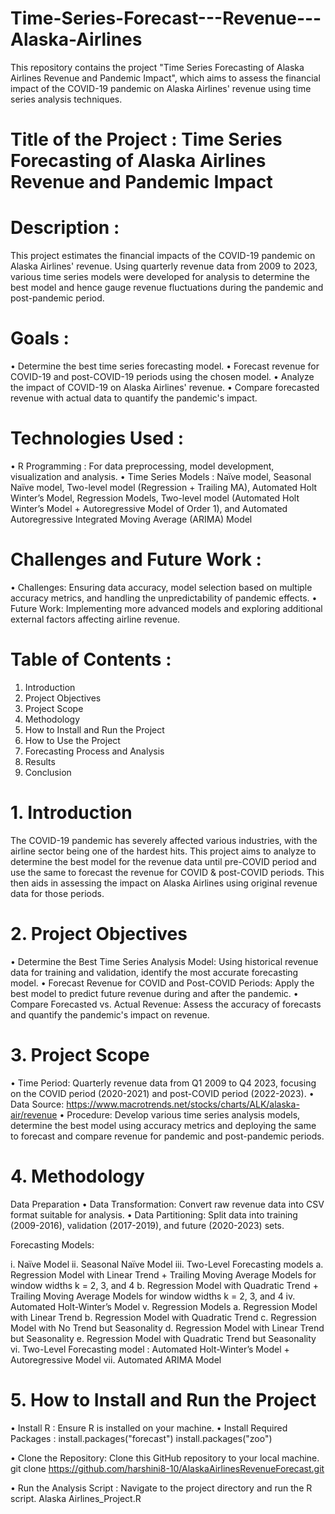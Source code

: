 # Time-Series-Forecast---Revenue---Alaska-Airlines
This repository contains the project "Time Series Forecasting of Alaska Airlines Revenue and Pandemic Impact", which aims to assess the financial impact of the COVID-19 pandemic on Alaska Airlines' revenue using time series analysis techniques.

# Title of the Project : Time Series Forecasting of Alaska Airlines Revenue and Pandemic Impact

# Description : 
This project estimates the financial impacts of the COVID-19 pandemic on Alaska Airlines' revenue. Using quarterly revenue data from 2009 to 2023, various time series models were developed for analysis to determine the best model and hence gauge revenue fluctuations during the pandemic and post-pandemic period.

# Goals :
•	Determine the best time series forecasting model.
•	Forecast revenue for COVID-19 and post-COVID-19 periods using the chosen model.
•	Analyze the impact of COVID-19 on Alaska Airlines' revenue.
•	Compare forecasted revenue with actual data to quantify the pandemic's impact.

# Technologies Used :
•	R Programming : For data preprocessing, model development, visualization and analysis.
•	Time Series Models : Naïve model, Seasonal Naïve model, Two-level model (Regression + Trailing MA), Automated Holt Winter’s Model, Regression Models, Two-level model (Automated Holt Winter’s Model + Autoregressive Model of Order 1), and Automated Autoregressive Integrated Moving Average (ARIMA) Model

# Challenges and Future Work :
•	Challenges: Ensuring data accuracy, model selection based on multiple accuracy metrics, and handling the unpredictability of pandemic effects.
•	Future Work: Implementing more advanced models and exploring additional external factors affecting airline revenue.

# Table of Contents :
1.	Introduction
2.	Project Objectives
3.	Project Scope
4.	Methodology
5.	How to Install and Run the Project
6.	How to Use the Project
7.	Forecasting Process and Analysis
8.	Results
9.	Conclusion

# 1.	Introduction
The COVID-19 pandemic has severely affected various industries, with the airline sector being one of the hardest hits. This project aims to analyze to determine the best model for the revenue data until pre-COVID period and use the same to forecast the revenue for COVID & post-COVID periods. This then aids in assessing the impact on Alaska Airlines using original revenue data for those periods.

# 2.	Project Objectives
•	Determine the Best Time Series Analysis Model: Using historical revenue data for training and validation, identify the most accurate forecasting model.
•	Forecast Revenue for COVID and Post-COVID Periods: Apply the best model to predict future revenue during and after the pandemic.
•	Compare Forecasted vs. Actual Revenue: Assess the accuracy of forecasts and quantify the pandemic's impact on revenue.

# 3.	Project Scope
•	Time Period: Quarterly revenue data from Q1 2009 to Q4 2023, focusing on the COVID period (2020-2021) and post-COVID period (2022-2023).
•	Data Source: https://www.macrotrends.net/stocks/charts/ALK/alaska-air/revenue
•	Procedure: Develop various time series analysis models, determine the best model using accuracy metrics and deploying the same to forecast and compare revenue for pandemic and post-pandemic periods.

# 4.	Methodology
Data Preparation
•	Data Transformation: Convert raw revenue data into CSV format suitable for analysis.
•	Data Partitioning: Split data into training (2009-2016), validation (2017-2019), and future (2020-2023) sets.

Forecasting Models:

i.	Naïve Model
ii.	Seasonal Naïve Model
iii.	Two-Level Forecasting models
      a.	Regression Model with Linear Trend + Trailing Moving Average Models for window widths k = 2, 3, and 4
      b.	Regression Model with Quadratic Trend + Trailing Moving Average Models for window widths k = 2, 3, and 4
iv.	Automated Holt-Winter’s Model
v.	Regression Models
    a.	Regression Model with Linear Trend
    b.	Regression Model with Quadratic Trend
    c.	Regression Model with No Trend but Seasonality
    d.	Regression Model with Linear Trend but Seasonality
    e.	Regression Model with Quadratic Trend but Seasonality
vi.	Two-Level Forecasting model : Automated Holt-Winter’s Model + Autoregressive Model
vii.	Automated ARIMA Model

# 5.	How to Install and Run the Project
•	Install R : Ensure R is installed on your machine.
•	Install Required Packages : 
install.packages("forecast") 
install.packages("zoo") 

•	Clone the Repository: Clone this GitHub repository to your local machine.
git clone https://github.com/harshini8-10/AlaskaAirlinesRevenueForecast.git

•	Run the Analysis Script : Navigate to the project directory and run the R script.
Alaska Airlines_Project.R

